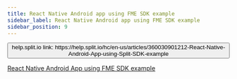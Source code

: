 ```yaml
---
title: React Native Android app using FME SDK example
sidebar_label: React Native Android app using FME SDK example
sidebar_position: 9
---
```


<p>
  <button style={{borderRadius:'8px', border:'1px', fontFamily:'Courier New', fontWeight:'800', textAlign:'left'}}> help.split.io link: https://help.split.io/hc/en-us/articles/360030901212-React-Native-Android-App-using-Split-SDK-example </button>
</p>

[React Native Android App using FME SDK example](https://github.com/Split-Community/Split-SDKs-Examples/tree/main/React-native-Android-SDK)
